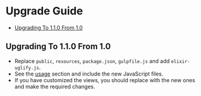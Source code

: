 # Upgrade Guide

- [Upgrading To 1.1.0 From 1.0](#upgrading-to-110-from-10)

## Upgrading To 1.1.0 From 1.0

- Replace `public`, `resources`, `package.json`, `gulpfile.js` and add `elixir-uglify.js`.
- See the [usage](usage.md#include-the-javascript-files) section and include the new JavaScript files.
- If you have customized the views, you should replace with the new ones and make the required changes.
